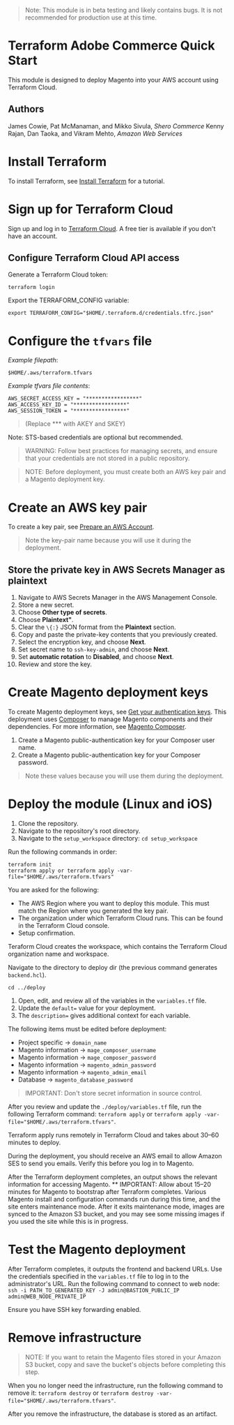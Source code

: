 > Note: This module is in beta testing and likely contains bugs. It is not recommended for production use at this time.

# Terraform Adobe Commerce Quick Start
This module is designed to deploy Magento into your AWS account using Terraform Cloud.

## Authors
James Cowie, Pat McManaman, and Mikko Sivula, _Shero Commerce_
Kenny Rajan, Dan Taoka, and Vikram Mehto, _Amazon Web Services_

# Install Terraform
To install Terraform, see [Install Terraform](https://learn.hashicorp.com/tutorials/terraform/install-cli) for a tutorial.

# Sign up for Terraform Cloud
Sign up and log in to [Terraform Cloud](https://app.terraform.io/signup/account). A free tier is available if you don't have an account.

## Configure Terraform Cloud API access

Generate a Terraform Cloud token:

`terraform login` 

Export the TERRAFORM_CONFIG variable:

`export TERRAFORM_CONFIG="$HOME/.terraform.d/credentials.tfrc.json"`

# Configure the `tfvars` file

_Example filepath_:

`$HOME/.aws/terraform.tfvars`

_Example tfvars file contents_:
```
AWS_SECRET_ACCESS_KEY = "*****************"
AWS_ACCESS_KEY_ID = "*****************"
AWS_SESSION_TOKEN = "*****************"
```
> (Replace *** with AKEY and SKEY)

Note: STS-based credentials are optional but recommended.

> WARNING: Follow best practices for managing secrets, and ensure that your credentials are not stored in a public repository.

> NOTE: Before deployment, you must create both an AWS key pair and a Magento deployment key.

# Create an AWS key pair
To create a key pair, see [Prepare an AWS Account](https://docs.aws.amazon.com/quickstart/latest/magento/step1.html).
> Note the key-pair name because you will use it during the deployment.

## Store the private key in AWS Secrets Manager as plaintext

1. Navigate to AWS Secrets Manager in the AWS Management Console.
2. Store a new secret.
3. Choose **Other type of secrets**.
4. Choose **Plaintext"**.
5. Clear the `\{:}` JSON format from the **Plaintext** section.
6. Copy and paste the private-key contents that you previously created.
7. Select the encryption key, and choose **Next**. 
8. Set secret name to `ssh-key-admin`, and choose **Next**.
9. Set **automatic rotation** to **Disabled**, and choose **Next**.
10. Review and store the key.

# Create Magento deployment keys
To create Magento deployment keys, see [Get your authentication keys](https://devdocs.magento.com/guides/v2.4/install-gde/prereq/connect-auth.html). This deployment uses [Composer](https://getcomposer.org/) to manage Magento components and their dependencies. For more information, see [Magento Composer](https://devdocs.magento.com/guides/v2.4/extension-dev-guide/intro/intro-composer.html).

1. Create a Magento public-authentication key for your Composer user name.
2. Create a Magento public-authentication key for your Composer password.

> Note these values because you will use them during the deployment.

# Deploy the module (Linux and iOS)

1. Clone the repository.
2. Navigate to the repository's root directory.
3. Navigate to the `setup_workspace` directory:
`cd setup_workspace`


Run the following commands in order:

```
terraform init
terraform apply or terraform apply -var-file="$HOME/.aws/terraform.tfvars"
```

You are asked for the following:
* The AWS Region where you want to deploy this module. This must match the Region where you generated the key pair.
* The organization under which Terraform Cloud runs. This can be found in the Terraform Cloud console.
* Setup confirmation.

Teraform Cloud creates the workspace, which contains the Terraform Cloud organization name and workspace.

Navigate to the directory to deploy dir (the previous command generates `backend.hcl`).

`cd ../deploy`

1. Open, edit, and review all of the variables in the `variables.tf` file.
2. Update the `default=` value for your deployment.
3. The `description=` gives additional context for each variable.

The following items must be edited before deployment:

* Project specific -> `domain_name`
* Magento information -> `mage_composer_username`
* Magento information -> `mage_composer_password`
* Magento information -> `magento_admin_password`
* Magento information -> `magento_admin_email`
* Database -> `magento_database_password`

> IMPORTANT: Don't store secret information in source control.

After you review and update the `./deploy/variables.tf` file, run the following Terraform command:
`terraform apply` or `terraform apply -var-file="$HOME/.aws/terraform.tfvars"`.

Terraform apply runs remotely in Terraform Cloud and takes about 30–60 minutes to deploy.

During the deployment, you should receive an AWS email to allow Amazon SES to send you emails. Verify this before you log in to Magento.

After the Terraform deployment completes, an output shows the relevant information for accessing Magento.
** IMPORTANT: Allow about 15–20 minutes for Magento to bootstrap after Terraform completes. Various Magento install and configuration commands run during this time, and the site enters maintenance mode. After it exits maintenance mode, images are synced to the Amazon S3 bucket, and you may see some missing images if you used the site while this is in progress.


# Test the Magento deployment
After Terraform completes, it outputs the frontend and backend URLs. Use the credentials specified in the `variables.tf` file to log in to the administrator's URL. Run the following command to connect to web node:
`ssh -i PATH_TO_GENERATED_KEY -J admin@BASTION_PUBLIC_IP admin@WEB_NODE_PRIVATE_IP`

Ensure you have SSH key forwarding enabled.

# Remove infrastructure
> NOTE: If you want to retain the Magento files stored in your Amazon S3 bucket, copy and save the bucket's objects before completing this step.

When you no longer need the infrastructure, run the following command to remove it:
`terraform destroy` or `terraform destroy -var-file="$HOME/.aws/terraform.tfvars"`.

After you remove the infrastructure, the database is stored as an artifact.
